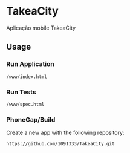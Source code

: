TakeaCity
=========

Aplicação mobile TakeaCity

## Usage

### Run Application

    /www/index.html

### Run Tests

    /www/spec.html

### PhoneGap/Build

Create a new app with the following repository:

    https://github.com/1091333/TakeaCity.git
